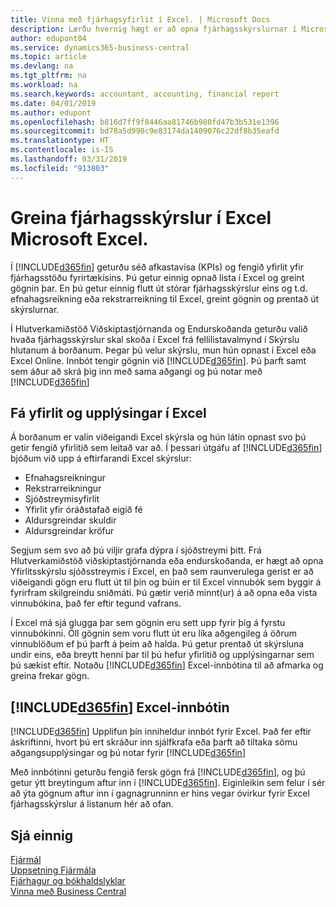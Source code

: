 ```yaml
---
title: Vinna með fjárhagsyfirlit í Excel. | Microsoft Docs
description: Lærðu hvernig hægt er að opna fjárhagsskýrslurnar í Microsoft Excel frá Business Central til að fá betri greiningar.
author: edupont04
ms.service: dynamics365-business-central
ms.topic: article
ms.devlang: na
ms.tgt_pltfrm: na
ms.workload: na
ms.search.keywords: accountant, accounting, financial report
ms.date: 04/01/2019
ms.author: edupont
ms.openlocfilehash: b816d7ff9f8446aa81746b980fd47b3b531e1396
ms.sourcegitcommit: bd78a5d990c9e83174da1409076c22df8b35eafd
ms.translationtype: HT
ms.contentlocale: is-IS
ms.lasthandoff: 03/31/2019
ms.locfileid: "913803"
---
```

# <a name="analyzing-financial-statements-in-microsoft-excel"></a>Greina fjárhagsskýrslur í Excel Microsoft Excel.
Í [!INCLUDE[d365fin](includes/d365fin_md.md)] geturðu séð afkastavísa (KPIs) og fengið yfirlit yfir fjárhagsstöðu fyrirtækisins. Þú getur einnig opnað lista í Excel og greint gögnin þar. En þú getur einnig flutt út stórar fjárhagsskýrslur eins og t.d. efnahagsreikning eða rekstrarreikning til Excel, greint gögnin og prentað út skýrslurnar.  

Í Hlutverkamiðstöð Viðskiptastjórnanda og Endurskoðanda geturðu valið hvaða fjárhagsskýrslur skal skoða í Excel frá fellilistavalmynd í Skýrslu hlutanum á borðanum. Þegar þú velur skýrslu, mun hún opnast í Excel eða Excel Online. Innbót tengir gögnin við [!INCLUDE[d365fin](includes/d365fin_md.md)]. Þú þarft samt sem áður að skrá þig inn með sama aðgangi og þú notar með [!INCLUDE[d365fin](includes/d365fin_md.md)]  

## <a name="getting-the-overview-and-the-details-in-excel"></a>Fá yfirlit og upplýsingar í Excel
Á borðanum er valin viðeigandi Excel skýrsla og hún látin opnast svo þú getir fengið yfirlitið sem leitað var að. Í þessari útgáfu af [!INCLUDE[d365fin](includes/d365fin_md.md)] bjóðum við upp á eftirfarandi Excel skýrslur:

- Efnahagsreikningur  
- Rekstrarreikningur  
- Sjóðstreymisyfirlit  
- Yfirlit yfir óráðstafað eigið fé  
- Aldursgreindar skuldir  
- Aldursgreindar kröfur  

Segjum sem svo að þú viljir grafa dýpra í sjóðstreymi þitt. Frá Hlutverkamiðstöð viðskiptastjórnanda eða endurskoðanda, er hægt að opna Yfirlitsskýrslu sjóðsstreymis í Excel, en það sem raunverulega gerist er að viðeigandi gögn eru flutt út til þín og búin er til Excel vinnubók sem byggir á fyrirfram skilgreindu sniðmáti. Þú gætir verið minnt(ur) á að opna eða vista vinnubókina, það fer eftir tegund vafrans.  

Í Excel má sjá glugga þar sem gögnin eru sett upp fyrir þig á fyrstu vinnubókinni. Öll gögnin sem voru flutt út eru líka aðgengileg á öðrum vinnublöðum ef þú þarft á þeim að halda. Þú getur prentað út skýrsluna undir eins, eða breytt henni þar til þú hefur yfirlitið og upplýsingarnar sem þú sækist eftir. Notaðu [!INCLUDE[d365fin](includes/d365fin_md.md)] Excel-innbótina til að afmarka og greina frekar gögn.  

## <a name="the-included365finincludesd365finmdmd-excel-add-in"></a>[!INCLUDE[d365fin](includes/d365fin_md.md)] Excel-innbótin
[!INCLUDE[d365fin](includes/d365fin_md.md)] Upplifun þín inniheldur innbót fyrir Excel. Það fer eftir áskriftinni, hvort þú ert skráður inn sjálfkrafa eða þarft að tiltaka sömu aðgangsupplýsingar og þú notar fyrir [!INCLUDE[d365fin](includes/d365fin_md.md)]  

Með innbótinni geturðu fengið fersk gögn frá [!INCLUDE[d365fin](includes/d365fin_md.md)], og þú getur ýtt breytingum aftur inn í [!INCLUDE[d365fin](includes/d365fin_md.md)]. Eiginleikin sem felur í sér að ýta gögnum aftur inn í gagnagrunninn er hins vegar óvirkur fyrir Excel fjárhagsskýrslur á listanum hér að ofan.  

## <a name="see-also"></a>Sjá einnig
[Fjármál](finance.md)  
[Uppsetning Fjármála](finance-setup-finance.md)  
[Fjárhagur og bókhaldslyklar](finance-general-ledger.md)  
[Vinna með Business Central](ui-work-product.md)  
